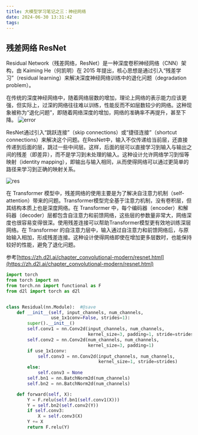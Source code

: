 ```yaml
---
title: 大模型学习笔记之三：神经网络
date: 2024-06-30 13:31:42
tags:
---
```



## 残差网络 ResNet

Residual Network（残差网络，ResNet）是一种深度卷积神经网络（CNN）架构，由 Kaiming He（何凯明）在 2015 年提出，核心思想是通过引入“残差学习”（residual learning）来解决深度神经网络训练中的退化问题（degradation problem）。

在传统的深度神经网络中，随着网络层数的增加，理论上网络的表示能力应该更强，但实际上，过深的网络往往难以训练，性能反而不如层数较少的网络。这种现象被称为“退化问题”，即随着网络深度的增加，网络的准确率不再提升，甚至下降。
![error](resnet0.png)

ResNet通过引入“跳跃连接”（skip connections）或“捷径连接”（shortcut connections）来解决这个问题。在ResNet中，输入不仅传递给当前层，还直接传递到后面的层，跳过一些中间层。这样，后面的层可以直接学习到输入与输出之间的残差（即差异），而不是学习到未处理的输入。这种设计允许网络学习到恒等映射（identity mapping），即输出与输入相同，从而使得网络可以通过更简单的路径来学习到正确的映射关系。

![res](resnet.png)

在 Transformer 模型中，残差网络的使用主要是为了解决自注意力机制（self-attention）带来的问题。Transformer模型完全基于注意力机制，没有卷积层，但其结构本质上也是深度网络。在 Transformer 中，每个编码器（encoder）和解码器（decoder）层都包含自注意力和前馈网络，这些层的参数量非常大，网络深度也很容易变得很深。使用残差连接可以帮助Transformer模型更有效地训练深层网络。在 Transformer 的自注意力层中，输入通过自注意力和前馈网络后，与原始输入相加，形成残差连接。这种设计使得网络即使在增加更多层数时，也能保持较好的性能，避免了退化问题。

参考[https://zh.d2l.ai/chapter_convolutional-modern/resnet.html](https://zh.d2l.ai/chapter_convolutional-modern/resnet.html)

```python
import torch
from torch import nn
from torch.nn import functional as F
from d2l import torch as d2l


class Residual(nn.Module):  #@save
    def __init__(self, input_channels, num_channels,
                 use_1x1conv=False, strides=1):
        super().__init__()
        self.conv1 = nn.Conv2d(input_channels, num_channels,
                               kernel_size=3, padding=1, stride=strides)
        self.conv2 = nn.Conv2d(num_channels, num_channels,
                               kernel_size=3, padding=1)
        if use_1x1conv:
            self.conv3 = nn.Conv2d(input_channels, num_channels,
                                   kernel_size=1, stride=strides)
        else:
            self.conv3 = None
        self.bn1 = nn.BatchNorm2d(num_channels)
        self.bn2 = nn.BatchNorm2d(num_channels)

    def forward(self, X):
        Y = F.relu(self.bn1(self.conv1(X)))
        Y = self.bn2(self.conv2(Y))
        if self.conv3:
            X = self.conv3(X)
        Y += X
        return F.relu(Y)
```
